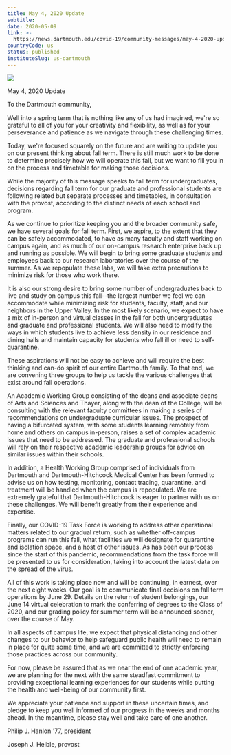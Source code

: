 ```yaml
---
title: May 4, 2020 Update
subtitle: 
date: 2020-05-09
link: >-
  https://news.dartmouth.edu/covid-19/community-messages/may-4-2020-update
countryCode: us
status: published
instituteSlug: us-dartmouth
---
```

![](https://news.dartmouth.edu/sites/all/themes/dartmouth_base/favicon.ico)

May 4, 2020 Update

To the Dartmouth community,

Well into a spring term that is nothing like any of us had imagined, we're so grateful to all of you for your creativity and flexibility, as well as for your perseverance and patience as we navigate through these challenging times.

Today, we're focused squarely on the future and are writing to update you on our present thinking about fall term. There is still much work to be done to determine precisely how we will operate this fall, but we want to fill you in on the process and timetable for making those decisions.

While the majority of this message speaks to fall term for undergraduates, decisions regarding fall term for our graduate and professional students are following related but separate processes and timetables, in consultation with the provost, according to the distinct needs of each school and program.

As we continue to prioritize keeping you and the broader community safe, we have several goals for fall term. First, we aspire, to the extent that they can be safely accommodated, to have as many faculty and staff working on campus again, and as much of our on-campus research enterprise back up and running as possible. We will begin to bring some graduate students and employees back to our research laboratories over the course of the summer. As we repopulate these labs, we will take extra precautions to minimize risk for those who work there.

It is also our strong desire to bring some number of undergraduates back to live and study on campus this fall--the largest number we feel we can accommodate while minimizing risk for students, faculty, staff, and our neighbors in the Upper Valley. In the most likely scenario, we expect to have a mix of in-person and virtual classes in the fall for both undergraduates and graduate and professional students. We will also need to modify the ways in which students live to achieve less density in our residence and dining halls and maintain capacity for students who fall ill or need to self-quarantine.

These aspirations will not be easy to achieve and will require the best thinking and can-do spirit of our entire Dartmouth family. To that end, we are convening three groups to help us tackle the various challenges that exist around fall operations.

An Academic Working Group consisting of the deans and associate deans of Arts and Sciences and Thayer, along with the dean of the College, will be consulting with the relevant faculty committees in making a series of recommendations on undergraduate curricular issues. The prospect of having a bifurcated system, with some students learning remotely from home and others on campus in-person, raises a set of complex academic issues that need to be addressed. The graduate and professional schools will rely on their respective academic leadership groups for advice on similar issues within their schools.

In addition, a Health Working Group comprised of individuals from Dartmouth and Dartmouth-Hitchcock Medical Center has been formed to advise us on how testing, monitoring, contact tracing, quarantine, and treatment will be handled when the campus is repopulated. We are extremely grateful that Dartmouth-Hitchcock is eager to partner with us on these challenges. We will benefit greatly from their experience and expertise.

Finally, our COVID-19 Task Force is working to address other operational matters related to our gradual return, such as whether off-campus programs can run this fall, what facilities we will designate for quarantine and isolation space, and a host of other issues. As has been our process since the start of this pandemic, recommendations from the task force will be presented to us for consideration, taking into account the latest data on the spread of the virus.

All of this work is taking place now and will be continuing, in earnest, over the next eight weeks. Our goal is to communicate final decisions on fall term operations by June 29. Details on the return of student belongings, our June 14 virtual celebration to mark the conferring of degrees to the Class of 2020, and our grading policy for summer term will be announced sooner, over the course of May.

In all aspects of campus life, we expect that physical distancing and other changes to our behavior to help safeguard public health will need to remain in place for quite some time, and we are committed to strictly enforcing those practices across our community.

For now, please be assured that as we near the end of one academic year, we are planning for the next with the same steadfast commitment to providing exceptional learning experiences for our students while putting the health and well-being of our community first.

We appreciate your patience and support in these uncertain times, and pledge to keep you well informed of our progress in the weeks and months ahead. In the meantime, please stay well and take care of one another.

Philip J. Hanlon '77, president

Joseph J. Helble, provost